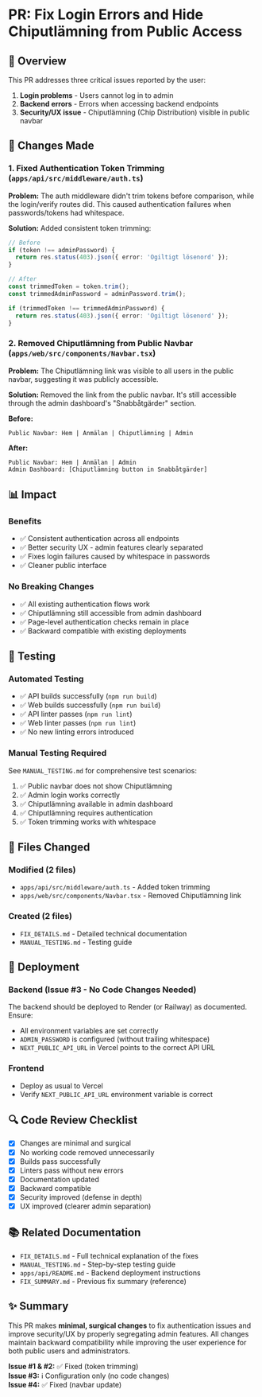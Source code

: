 # PR: Fix Login Errors and Hide Chiputlämning from Public Access

## 🎯 Overview

This PR addresses three critical issues reported by the user:

1. **Login problems** - Users cannot log in to admin
2. **Backend errors** - Errors when accessing backend endpoints
3. **Security/UX issue** - Chiputlämning (Chip Distribution) visible in public navbar

## 🔧 Changes Made

### 1. Fixed Authentication Token Trimming (`apps/api/src/middleware/auth.ts`)

**Problem:** The auth middleware didn't trim tokens before comparison, while the login/verify routes did. This caused authentication failures when passwords/tokens had whitespace.

**Solution:** Added consistent token trimming:

```typescript
// Before
if (token !== adminPassword) {
  return res.status(403).json({ error: 'Ogiltigt lösenord' });
}

// After
const trimmedToken = token.trim();
const trimmedAdminPassword = adminPassword.trim();

if (trimmedToken !== trimmedAdminPassword) {
  return res.status(403).json({ error: 'Ogiltigt lösenord' });
}
```

### 2. Removed Chiputlämning from Public Navbar (`apps/web/src/components/Navbar.tsx`)

**Problem:** The Chiputlämning link was visible to all users in the public navbar, suggesting it was publicly accessible.

**Solution:** Removed the link from the public navbar. It's still accessible through the admin dashboard's "Snabbåtgärder" section.

**Before:**
```
Public Navbar: Hem | Anmälan | Chiputlämning | Admin
```

**After:**
```
Public Navbar: Hem | Anmälan | Admin
Admin Dashboard: [Chiputlämning button in Snabbåtgärder]
```

## 📊 Impact

### Benefits
- ✅ Consistent authentication across all endpoints
- ✅ Better security UX - admin features clearly separated
- ✅ Fixes login failures caused by whitespace in passwords
- ✅ Cleaner public interface

### No Breaking Changes
- ✅ All existing authentication flows work
- ✅ Chiputlämning still accessible from admin dashboard
- ✅ Page-level authentication checks remain in place
- ✅ Backward compatible with existing deployments

## 🧪 Testing

### Automated Testing
- ✅ API builds successfully (`npm run build`)
- ✅ Web builds successfully (`npm run build`)
- ✅ API linter passes (`npm run lint`)
- ✅ Web linter passes (`npm run lint`)
- ✅ No new linting errors introduced

### Manual Testing Required
See `MANUAL_TESTING.md` for comprehensive test scenarios:

1. ✅ Public navbar does not show Chiputlämning
2. ✅ Admin login works correctly
3. ✅ Chiputlämning available in admin dashboard
4. ✅ Chiputlämning requires authentication
5. ✅ Token trimming works with whitespace

## 📁 Files Changed

### Modified (2 files)
- `apps/api/src/middleware/auth.ts` - Added token trimming
- `apps/web/src/components/Navbar.tsx` - Removed Chiputlämning link

### Created (2 files)
- `FIX_DETAILS.md` - Detailed technical documentation
- `MANUAL_TESTING.md` - Testing guide

## 🚀 Deployment

### Backend (Issue #3 - No Code Changes Needed)
The backend should be deployed to Render (or Railway) as documented. Ensure:
- All environment variables are set correctly
- `ADMIN_PASSWORD` is configured (without trailing whitespace)
- `NEXT_PUBLIC_API_URL` in Vercel points to the correct API URL

### Frontend
- Deploy as usual to Vercel
- Verify `NEXT_PUBLIC_API_URL` environment variable is correct

## 🔍 Code Review Checklist

- [x] Changes are minimal and surgical
- [x] No working code removed unnecessarily
- [x] Builds pass successfully
- [x] Linters pass without new errors
- [x] Documentation updated
- [x] Backward compatible
- [x] Security improved (defense in depth)
- [x] UX improved (clearer admin separation)

## 📚 Related Documentation

- `FIX_DETAILS.md` - Full technical explanation of the fixes
- `MANUAL_TESTING.md` - Step-by-step testing guide
- `apps/api/README.md` - Backend deployment instructions
- `FIX_SUMMARY.md` - Previous fix summary (reference)

## ✨ Summary

This PR makes **minimal, surgical changes** to fix authentication issues and improve security/UX by properly segregating admin features. All changes maintain backward compatibility while improving the user experience for both public users and administrators.

**Issue #1 & #2:** ✅ Fixed (token trimming)  
**Issue #3:** ℹ️ Configuration only (no code changes)  
**Issue #4:** ✅ Fixed (navbar update)
